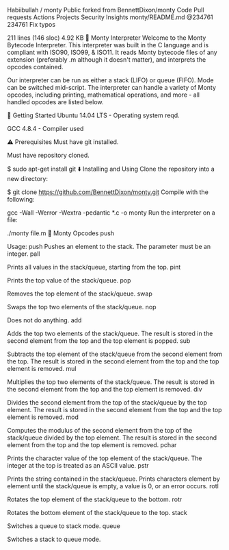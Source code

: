 
Habiibullah
/
monty
Public
forked from BennettDixon/monty
Code
Pull requests
Actions
Projects
Security
Insights
monty/README.md
@234761
234761 Fix typos
 
211 lines (146 sloc)  4.92 KB
🐍 Monty Interpreter
Welcome to the Monty Bytecode Interpreter. This interpreter was built in the C language and is compliant with ISO90, ISO99, & ISO11. It reads Monty bytecode files of any extension (preferably .m although it doesn't matter), and interprets the opcodes contained.

Our interpreter can be run as either a stack (LIFO) or queue (FIFO). Mode can be switched mid-script. The interpreter can handle a variety of Monty opcodes, including printing, mathematical operations, and more - all handled opcodes are listed below.

🏃 Getting Started
Ubuntu 14.04 LTS - Operating system reqd.

GCC 4.8.4 - Compiler used

⚠️ Prerequisites
Must have git installed.

Must have repository cloned.

$ sudo apt-get install git
⬇️ Installing and Using
Clone the repository into a new directory:

$ git clone https://github.com/BennettDixon/monty.git
Compile with the following:

gcc -Wall -Werror -Wextra -pedantic *.c -o monty
Run the interpreter on a file:

./monty file.m
🔧 Monty Opcodes
push

Usage: push <int>
Pushes an element to the stack.
The parameter <int> must be an integer.
pall

Prints all values in the stack/queue, starting from the top.
pint

Prints the top value of the stack/queue.
pop

Removes the top element of the stack/queue.
swap

Swaps the top two elements of the stack/queue.
nop

Does not do anything.
add

Adds the top two elements of the stack/queue.
The result is stored in the second element from the top and the top element is popped.
sub

Subtracts the top element of the stack/queue from the second element from the top.
The result is stored in the second element from the top and the top element is removed.
mul

Multiplies the top two elements of the stack/queue.
The result is stored in the second element from the top and the top element is removed.
div

Divides the second element from the top of the stack/queue by the top element.
The result is stored in the second element from the top and the top element is removed.
mod

Computes the modulus of the second element from the top of the stack/queue divided by the top element.
The result is stored in the second element from the top and the top element is removed.
pchar

Prints the character value of the top element of the stack/queue.
The integer at the top is treated as an ASCII value.
pstr

Prints the string contained in the stack/queue.
Prints characters element by element until the stack/queue is empty, a value is 0, or an error occurs.
rotl

Rotates the top element of the stack/queue to the bottom.
rotr

Rotates the bottom element of the stack/queue to the top.
stack

Switches a queue to stack mode.
queue

Switches a stack to queue mode.
